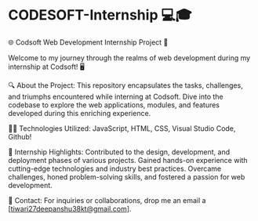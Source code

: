 # CODESOFT-Internship 💻🎓

🌐 Codsoft Web Development Internship Project 🚀

Welcome to my journey through the realms of web development during my internship at Codsoft! 🖥️

🔍 About the Project:
This repository encapsulates the tasks, challenges, and triumphs encountered while interning at Codsoft. Dive into the codebase to explore the web applications, modules, and features developed during this enriching experience.

👨‍💻 Technologies Utilized:
JavaScript, HTML, CSS, Visual Studio Code, Github!

📝 Internship Highlights:
Contributed to the design, development, and deployment phases of various projects.
Gained hands-on experience with cutting-edge technologies and industry best practices.
Overcame challenges, honed problem-solving skills, and fostered a passion for web development.

📧 Contact:
For inquiries or collaborations, drop me an email a [tiwari27deepanshu38kt@gmail.com].
 
